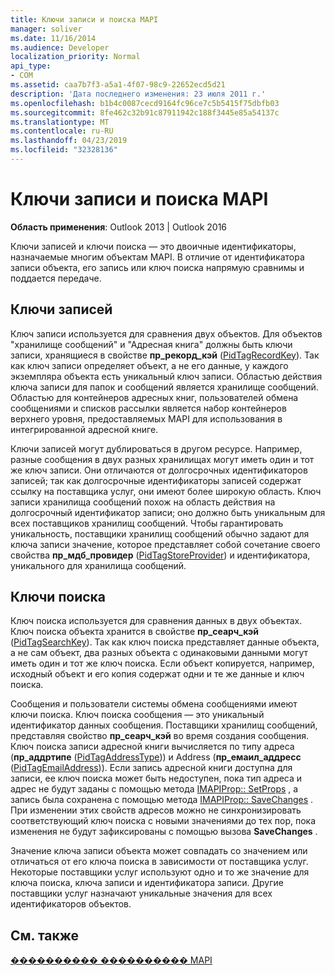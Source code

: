```yaml
---
title: Ключи записи и поиска MAPI
manager: soliver
ms.date: 11/16/2014
ms.audience: Developer
localization_priority: Normal
api_type:
- COM
ms.assetid: caa7b7f3-a5a1-4f07-98c9-22652ecd5d21
description: 'Дата последнего изменения: 23 июля 2011 г.'
ms.openlocfilehash: b1b4c0087cecd9164fc96ce7c5b5415f75dbfb03
ms.sourcegitcommit: 8fe462c32b91c87911942c188f3445e85a54137c
ms.translationtype: MT
ms.contentlocale: ru-RU
ms.lasthandoff: 04/23/2019
ms.locfileid: "32328136"
---
```

# <a name="mapi-record-and-search-keys"></a>Ключи записи и поиска MAPI

  
  
**Область применения**: Outlook 2013 | Outlook 2016 
  
Ключи записей и ключи поиска — это двоичные идентификаторы, назначаемые многим объектам MAPI. В отличие от идентификатора записи объекта, его запись или ключ поиска напрямую сравнимы и поддается передаче. 
  
## <a name="record-keys"></a>Ключи записей

Ключ записи используется для сравнения двух объектов. Для объектов "хранилище сообщений" и "Адресная книга" должны быть ключи записи, хранящиеся в свойстве **пр_рекорд_кэй** ([PidTagRecordKey](pidtagrecordkey-canonical-property.md)). Так как ключ записи определяет объект, а не его данные, у каждого экземпляра объекта есть уникальный ключ записи. Областью действия ключа записи для папок и сообщений является хранилище сообщений. Областью для контейнеров адресных книг, пользователей обмена сообщениями и списков рассылки является набор контейнеров верхнего уровня, предоставляемых MAPI для использования в интегрированной адресной книге.
  
Ключи записей могут дублироваться в другом ресурсе. Например, разные сообщения в двух разных хранилищах могут иметь один и тот же ключ записи. Они отличаются от долгосрочных идентификаторов записей; так как долгосрочные идентификаторы записей содержат ссылку на поставщика услуг, они имеют более широкую область. Ключ записи хранилища сообщений похож на область действия на долгосрочный идентификатор записи; оно должно быть уникальным для всех поставщиков хранилищ сообщений. Чтобы гарантировать уникальность, поставщики хранилищ сообщений обычно задают для ключа записи значение, которое представляет собой сочетание своего свойства **пр_мдб_провидер** ([PidTagStoreProvider](pidtagstoreprovider-canonical-property.md)) и идентификатора, уникального для хранилища сообщений.
  
## <a name="search-keys"></a>Ключи поиска

Ключ поиска используется для сравнения данных в двух объектах. Ключ поиска объекта хранится в свойстве **пр_сеарч_кэй** ([PidTagSearchKey](pidtagsearchkey-canonical-property.md)). Так как ключ поиска представляет данные объекта, а не сам объект, два разных объекта с одинаковыми данными могут иметь один и тот же ключ поиска. Если объект копируется, например, исходный объект и его копия содержат одни и те же данные и ключ поиска.
  
Сообщения и пользователи системы обмена сообщениями имеют ключи поиска. Ключ поиска сообщения — это уникальный идентификатор данных сообщения. Поставщики хранилищ сообщений, представляя свойство **пр_сеарч_кэй** во время создания сообщения. Ключ поиска записи адресной книги вычисляется по типу адреса (**пр_аддртипе** ([PidTagAddressType](pidtagaddresstype-canonical-property.md))) и Address (**пр_емаил_аддресс** ([PidTagEmailAddress](pidtagemailaddress-canonical-property.md))). Если запись адресной книги доступна для записи, ее ключ поиска может быть недоступен, пока тип адреса и адрес не будут заданы с помощью метода [IMAPIProp:: SetProps](imapiprop-setprops.md) , а запись была сохранена с помощью метода [IMAPIProp:: SaveChanges](imapiprop-savechanges.md) . При изменении этих свойств адресов можно не синхронизировать соответствующий ключ поиска с новыми значениями до тех пор, пока изменения не будут зафиксированы с помощью вызова **SaveChanges** . 
  
Значение ключа записи объекта может совпадать со значением или отличаться от его ключа поиска в зависимости от поставщика услуг. Некоторые поставщики услуг используют одно и то же значение для ключа поиска, ключа записи и идентификатора записи. Другие поставщики услуг назначают уникальные значения для всех идентификаторов объектов. 
  
## <a name="see-also"></a>См. также



[���������� ���������� MAPI](mapi-application-development.md)

